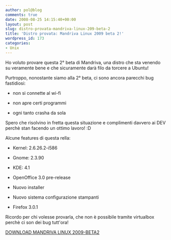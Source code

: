 ```yaml
---
author: pol@blog
comments: true
date: 2008-08-25 14:15:40+00:00
layout: post
slug: distro-provata-mandriva-linux-209-beta-2
title: 'Distro provata: Mandriva Linux 2009 beta 2!'
wordpress_id: 173
categories:
- Unix
---
```


Ho voluto provare questa 2° beta di Mandriva, una distro che sta venendo su veramente bene e che sicuramente darà filo da torcere a Ubuntu!

Purtroppo, nonostante siamo alla 2° beta, ci sono ancora parecchi bug fastidiosi:



	
  * non si connette al wi-fi

	
  * non apre certi programmi

	
  * ogni tanto crasha da sola


Spero che risolvino in fretta questa situazione e complimenti davvero ai DEV perchè stan facendo un ottimo lavoro! :D

Alcune features di questa rella:

	
  * Kernel: 2.6.26.2-i586

	
  * Gnome: 2.3.90

	
  * KDE: 4.1

	
  * OpenOffice 3.0 pre-release

	
  * Nuovo installer

	
  * Nuovo sistema configurazione stampanti

	
  * Firefox 3.0.1


Ricordo per chi volesse provarla, che non è possibile tramite virtualbox perchè ci son dei bug tutt'ora!

[DOWNLOAD MANDRIVA LINUX 2009-BETA2](ftp://distrib-coffee.ipsl.jussieu.fr/pub/linux/MandrivaLinux/devel/iso/2009.0/beta2/)
